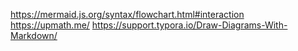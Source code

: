 https://mermaid.js.org/syntax/flowchart.html#interaction
https://upmath.me/
https://support.typora.io/Draw-Diagrams-With-Markdown/
